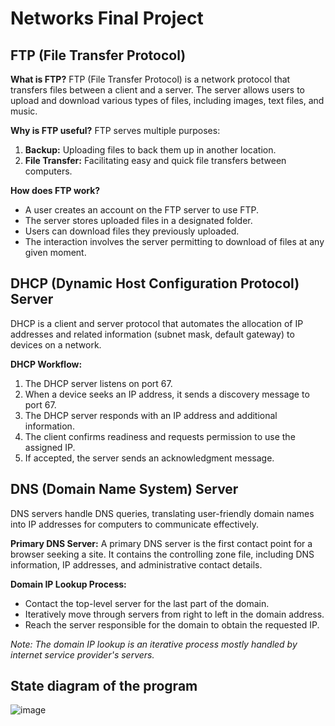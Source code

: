 # Networks Final Project

## FTP (File Transfer Protocol)

**What is FTP?**
FTP (File Transfer Protocol) is a network protocol that transfers files between a client and a server. The server allows users to upload and download various types of files, including images, text files, and music.

**Why is FTP useful?**
FTP serves multiple purposes:
1. **Backup:** Uploading files to back them up in another location.
2. **File Transfer:** Facilitating easy and quick file transfers between computers.

**How does FTP work?**
- A user creates an account on the FTP server to use FTP.
- The server stores uploaded files in a designated folder.
- Users can download files they previously uploaded.
- The interaction involves the server permitting to download of files at any given moment.

## DHCP (Dynamic Host Configuration Protocol) Server

DHCP is a client and server protocol that automates the allocation of IP addresses and related information (subnet mask, default gateway) to devices on a network.

**DHCP Workflow:**
1. The DHCP server listens on port 67.
2. When a device seeks an IP address, it sends a discovery message to port 67.
3. The DHCP server responds with an IP address and additional information.
4. The client confirms readiness and requests permission to use the assigned IP.
5. If accepted, the server sends an acknowledgment message.

## DNS (Domain Name System) Server

DNS servers handle DNS queries, translating user-friendly domain names into IP addresses for computers to communicate effectively.

**Primary DNS Server:**
A primary DNS server is the first contact point for a browser seeking a site. It contains the controlling zone file, including DNS information, IP addresses, and administrative contact details.

**Domain IP Lookup Process:**
- Contact the top-level server for the last part of the domain.
- Iteratively move through servers from right to left in the domain address.
- Reach the server responsible for the domain to obtain the requested IP.

*Note: The domain IP lookup is an iterative process mostly handled by internet service provider's servers.*

## State diagram of the program
![image](https://github.com/NitayGitHub/Networks-FinalProject/assets/118196923/d9c2c0f6-f389-4bb4-a72a-078798532e73)

